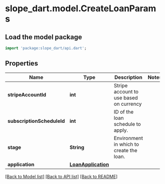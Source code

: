 # slope_dart.model.CreateLoanParams

## Load the model package
```dart
import 'package:slope_dart/api.dart';
```

## Properties
Name | Type | Description | Notes
------------ | ------------- | ------------- | -------------
**stripeAccountId** | **int** | Stripe account to use based on currency | 
**subscriptionScheduleId** | **int** | ID of the loan schedule to apply. | 
**stage** | **String** | Environment in which to create the loan. | 
**application** | [**LoanApplication**](LoanApplication.md) |  | 

[[Back to Model list]](../README.md#documentation-for-models) [[Back to API list]](../README.md#documentation-for-api-endpoints) [[Back to README]](../README.md)



